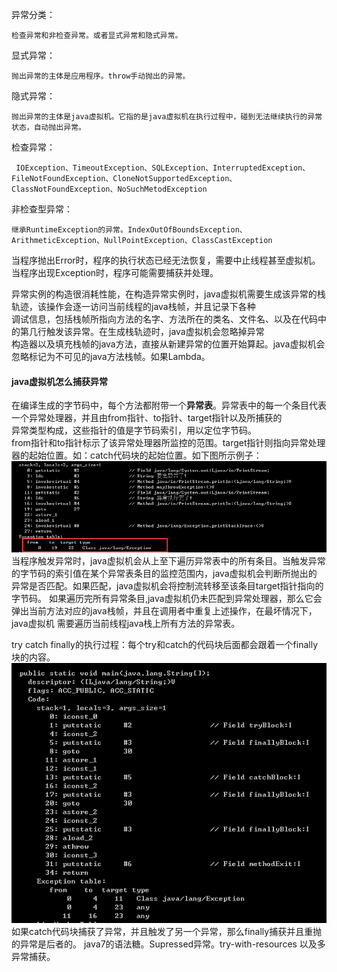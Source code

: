 异常分类：  

    检查异常和非检查异常。或者显式异常和隐式异常。
显式异常：  
    
    抛出异常的主体是应用程序。throw手动抛出的异常。
隐式异常：  
    
    抛出异常的主体是java虚拟机。它指的是java虚拟机在执行过程中，碰到无法继续执行的异常状态，自动抛出异常。
检查异常：
     
     IOException、TimeoutException、SQLException、InterruptedException、FileNotFoundException、CloneNotSupportedException、ClassNotFoundException、NoSuchMetodException
非检查型异常：
    
    继承RuntimeException的异常。IndexOutOfBoundsException、ArithmeticException、NullPointException、ClassCastException

当程序抛出Error时，程序的执行状态已经无法恢复，需要中止线程甚至虚拟机。当程序出现Exception时，程序可能需要捕获并处理。

异常实例的构造很消耗性能，在构造异常实例时，java虚拟机需要生成该异常的栈轨迹，该操作会逐一访问当前线程的java栈帧，并且记录下各种  
调试信息，包括栈帧所指向方法的名字、方法所在的类名、文件名、以及在代码中的第几行触发该异常。在生成栈轨迹时，java虚拟机会忽略掉异常  
构造器以及填充栈帧的java方法，直接从新建异常的位置开始算起。java虚拟机会忽略标记为不可见的java方法栈帧。如果Lambda。  

#### java虚拟机怎么捕获异常
在编译生成的字节码中，每个方法都附带一个**异常表**。异常表中的每一个条目代表一个异常处理器，并且由from指针、to指针、target指针以及所捕获的  
异常类型构成，这些指针的值是字节码索引，用以定位字节码。  
from指针和to指针标示了该异常处理器所监控的范围。target指针则指向异常处理器的起始位置。如：catch代码块的起始位置。如下图所示例子：![FromToTarget](../../img/FromToTargetException.png)  
当程序触发异常时，java虚拟机会从上至下遍历异常表中的所有条目。当触发异常的字节码的索引值在某个异常表条目的监控范围内，java虚拟机会判断所抛出的
异常是否匹配。如果匹配，java虚拟机会将控制流转移至该条目target指针指向的字节码。
如果遍历完所有异常条目,java虚拟机仍未匹配到异常处理器，那么它会弹出当前方法对应的java栈帧，并且在调用者中重复上述操作，在最坏情况下，java虚拟机
需要遍历当前线程java栈上所有方法的异常表。

try catch finally的执行过程：每个try和catch的代码块后面都会跟着一个finally块的内容。
![](../../img/TryCatchFinally.png)  
如果catch代码块捕获了异常，并且触发了另一个异常，那么finally捕获并且重抛的异常是后者的。
java7的语法糖。Supressed异常。try-with-resources 以及多异常捕获。
